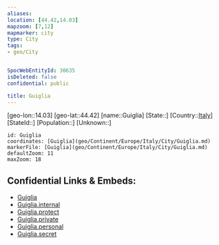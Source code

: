 ```yaml
---
aliases: 
location: [44.42,14.03]
mapzoom: [7,12] 
mapmarker: city 
type: City
tags:
- geo/City


SpocWebEntityId: 30635
isDeleted: false
confidential: public

title: Guiglia
---
```

[geo-lon::14.03]
[geo-lat::44.42]
[name::Guiglia]
[State::]
[Country::[Italy](geo/Continent/Europe/Italy.md)]
[StateId::]
[Population::]
[Unknown::]


```leaflet
id: Guiglia
coordinates: [Guiglia](geo/Continent/Europe/Italy/City/Guiglia.md)
markerFile: [Guiglia](geo/Continent/Europe/Italy/City/Guiglia.md)
defaultZoom: 11 
maxZoom: 18
```


## Confidential Links & Embeds: 
- [Guiglia](../../../../../../_public/geo/Continent/Europe/Italy/City/Guiglia.md) 
- [Guiglia.internal](../../../../../../_internal/geo/Continent/Europe/Italy/City/Guiglia.internal.md) 
- [Guiglia.protect](../../../../../../_protect/geo/Continent/Europe/Italy/City/Guiglia.protect.md) 
- [Guiglia.private](../../../../../../_private/geo/Continent/Europe/Italy/City/Guiglia.private.md) 
- [Guiglia.personal](../../../../../../_personal/geo/Continent/Europe/Italy/City/Guiglia.personal.md) 
- [Guiglia.secret](../../../../../../_secret/geo/Continent/Europe/Italy/City/Guiglia.secret.md) 
